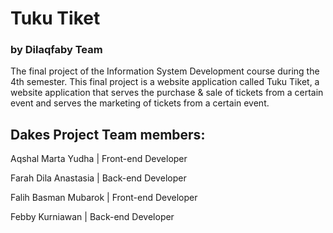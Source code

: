 # Tuku Tiket

<h3>by Dilaqfaby Team</h3>

<p>The final project of the Information System Development course during the 4th semester. This final project is a website application called Tuku Tiket, a website application that serves the purchase & sale of tickets from a certain event and serves the marketing of tickets from a certain event.</p>

<h2>Dakes Project Team members: </h2>
<p>Aqshal Marta Yudha | Front-end Developer</p>
<p>Farah Dila Anastasia | Back-end Developer</p>
<p>Falih Basman Mubarok | Front-end Developer</p>
<p>Febby Kurniawan | Back-end Developer</p>
